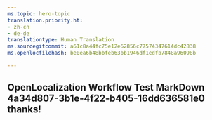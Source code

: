 ```yaml
---
ms.topic: hero-topic
translation.priority.ht:
- zh-cn
- de-de
translationtype: Human Translation
ms.sourcegitcommit: a61c8a44fc75e12e62856c77574347614dc42838
ms.openlocfilehash: be0ea6b48bbfeb63bb1946df1edfb7848a96098b

---
```

## OpenLocalization Workflow Test MarkDown 4a34d807-3b1e-4f22-b405-16dd636581e0 thanks!



<!--HONumber=Feb17_HO2-->


